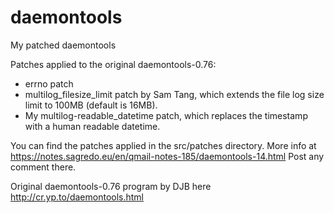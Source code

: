 # daemontools
My patched daemontools

Patches applied to the original daemontools-0.76:

* errno patch
* multilog_filesize_limit patch by Sam Tang, which extends the file log size limit to 100MB (default is 16MB).
* My multilog-readable_datetime patch, which replaces the timestamp with a human readable datetime.

You can find the patches applied in the src/patches directory.
More info at https://notes.sagredo.eu/en/qmail-notes-185/daemontools-14.html
Post any comment there.

Original daemontools-0.76 program by DJB here http://cr.yp.to/daemontools.html
